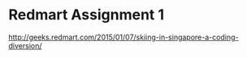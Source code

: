 Redmart Assignment 1
====================

http://geeks.redmart.com/2015/01/07/skiing-in-singapore-a-coding-diversion/
